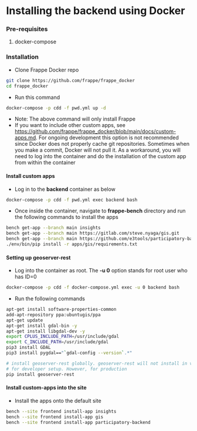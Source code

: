 # Installing the backend using Docker

### Pre-requisites

1. docker-compose

### Installation

- Clone Frappe Docker repo

```bash
git clone https://github.com/frappe/frappe_docker
cd frappe_docker
```

- Run this command

```bash
docker-compose -p cdd -f pwd.yml up -d
```

- Note: The above command will only install Frappe
- If you want to include other custom apps, see https://github.com/frappe/frappe_docker/blob/main/docs/custom-apps.md. For ongoing development this option is not recommended since Docker does not properly cache git repositories. Sometimes when you make a commit, Docker will not pull it. As a workaround, you will need to log into the container and do the installation of the custom app from within the container

#### Install custom apps

- Log in to the **backend** container as below

```bash
docker-compose -p cdd -f pwd.yml exec backend bash
```

- Once inside the container, navigate to **frappe-bench** directory and run the following commands to install the apps

```bash
bench get-app --branch main insights
bench get-app --branch main https://gitlab.com/steve.nyaga/gis.git
bench get-app --branch main https://github.com/e3tools/participatory-backend.git
./env/bin/pip install -r apps/gis/requirements.txt
```

#### Setting up geoserver-rest

- Log into the container as root. The **-u 0** option stands for root user who has ID=0

```bash
docker-compose -p cdd -f docker-compose.yml exec -u 0 backend bash
```
- Run the following commands

```bash
apt-get install software-properties-common
add-apt-repository ppa:ubuntugis/ppa 
apt-get update
apt-get install gdal-bin -y
apt-get install libgdal-dev -y
export CPLUS_INCLUDE_PATH=/usr/include/gdal
export C_INCLUDE_PATH=/usr/include/gdal
pip3 install GDAL
pip3 install pygdal=="`gdal-config --version`.*"

# install geoserver-rest globally. geoserver-rest will not install in virtual environment so you can comment it out in the requirements.txt file while setting up 
# for developer setup. However, for production
pip install geoserver-rest
```

#### Install custom-apps into the site

- Install the apps onto the default site

```bash
bench --site frontend install-app insights
bench --site frontend install-app gis
bench --site frontend install-app participatory-backend
```
